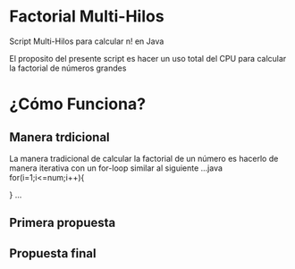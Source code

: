 # Factorial Multi-Hilos
Script Multi-Hilos para calcular n! en Java 

El proposito del presente script es hacer un uso total del CPU para calcular la factorial de números grandes

# ¿Cómo Funciona?
## 	Manera trdicional
La manera tradicional de calcular la factorial de un número es hacerlo de manera iterativa con un for-loop similar al siguiente
...java
for(i=1;i<=num;i++){

} 
...

##	Primera propuesta



##	Propuesta final
